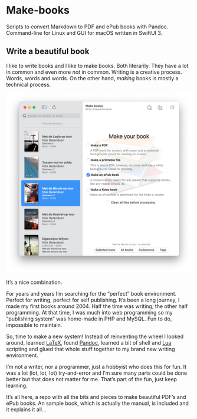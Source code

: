 # Make-books

Scripts to convert Markdown to PDF and ePub books with Pandoc. Command-line for Linux and GUI for macOS written in SwiftUI 3.

## Write a beautiful book

I like to write books and I like to make books. Both literarily. They have a lot in common and even more _not_ in common. Writing is a creative process. Words, words and words. On the other hand, _making_ books is mostly a technical process.

![](includes/make-books-macos.png)

It’s a nice combination.

For years and years I’m searching for the “perfect” book environment. Perfect for writing, perfect for self publishing. It’s been a long journey, I made my first books around 2004. Half the time was writing; the other half programming. At that time, I was much into web programming so my “publishing system” was home-made in PHP and MySQL. Fun to do, impossible to maintain.

So, time to make a new system! Instead of reinventing the wheel I looked around, learned [LaTeX](https://www.latex-project.org), found [Pandoc](https://pandoc.org), learned a bit of shell and [Lua](https://www.lua.org) scripting and glued that whole stuff together to my brand new writing environment.

I’m not a writer, nor a programmer, just a hobbyist who does this for fun. It was a lot (lot, lot, lot) try-and-error and I’m sure many parts could be done better but that does not matter for me. That’s part of the fun, just keep learning.


It’s all here, a repo with all the bits and pieces to make beautiful PDF’s and ePub books. An sample book, which is actually the manual, is included and it explains it all...
